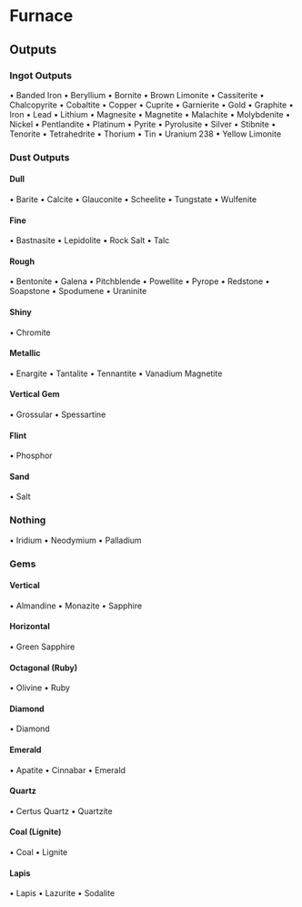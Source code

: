# Furnace

## Outputs

### Ingot Outputs

• Banded Iron
• Beryllium
• Bornite
• Brown Limonite
• Cassiterite
• Chalcopyrite
• Cobaltite
• Copper
• Cuprite
• Garnierite
• Gold
• Graphite
• Iron
• Lead
• Lithium
• Magnesite
• Magnetite
• Malachite
• Molybdenite
• Nickel
• Pentlandite
• Platinum
• Pyrite
• Pyrolusite
• Silver
• Stibnite
• Tenorite
• Tetrahedrite
• Thorium
• Tin
• Uranium 238
• Yellow Limonite

### Dust Outputs

#### Dull

• Barite
• Calcite
• Glauconite
• Scheelite
• Tungstate
• Wulfenite

#### Fine

• Bastnasite
• Lepidolite
• Rock Salt
• Talc

#### Rough

• Bentonite
• Galena
• Pitchblende
• Powellite
• Pyrope
• Redstone
• Soapstone
• Spodumene
• Uraninite

#### Shiny

• Chromite

#### Metallic

• Enargite
• Tantalite
• Tennantite
• Vanadium Magnetite

#### Vertical Gem

• Grossular
• Spessartine

#### Flint

• Phosphor

#### Sand

• Salt

### Nothing

• Iridium
• Neodymium
• Palladium

### Gems

#### Vertical

• Almandine
• Monazite
• Sapphire

#### Horizontal

• Green Sapphire

#### Octagonal (Ruby)

• Olivine
• Ruby

#### Diamond

• Diamond

#### Emerald

• Apatite
• Cinnabar
• Emerald

#### Quartz

• Certus Quartz
• Quartzite

#### Coal (Lignite)

• Coal
• Lignite

#### Lapis

• Lapis
• Lazurite
• Sodalite
